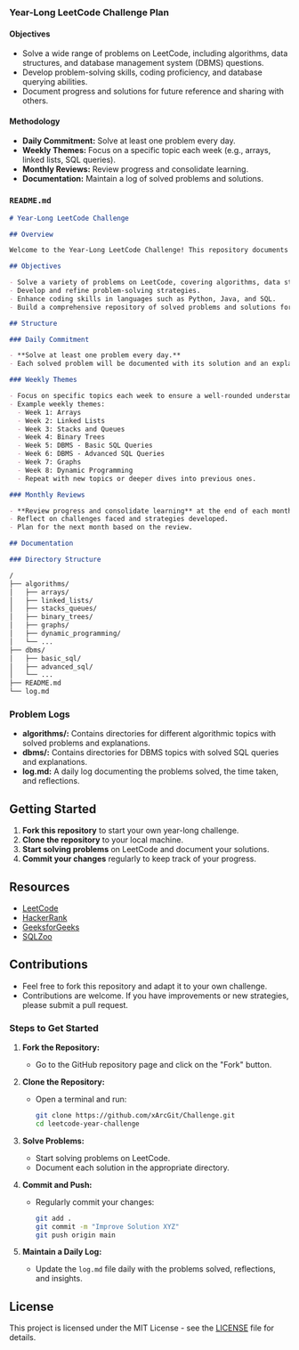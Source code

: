 ### Year-Long LeetCode Challenge Plan

#### Objectives
- Solve a wide range of problems on LeetCode, including algorithms, data structures, and database management system (DBMS) questions.
- Develop problem-solving skills, coding proficiency, and database querying abilities.
- Document progress and solutions for future reference and sharing with others.

#### Methodology
- **Daily Commitment:** Solve at least one problem every day.
- **Weekly Themes:** Focus on a specific topic each week (e.g., arrays, linked lists, SQL queries).
- **Monthly Reviews:** Review progress and consolidate learning.
- **Documentation:** Maintain a log of solved problems and solutions.

### `README.md`

```markdown
# Year-Long LeetCode Challenge

## Overview

Welcome to the Year-Long LeetCode Challenge! This repository documents my journey to solve LeetCode problems, with a special focus on both algorithmic challenges and DBMS (Database Management System) questions. The goal is to enhance problem-solving skills, improve coding proficiency, and master database querying.

## Objectives

- Solve a variety of problems on LeetCode, covering algorithms, data structures, and DBMS topics.
- Develop and refine problem-solving strategies.
- Enhance coding skills in languages such as Python, Java, and SQL.
- Build a comprehensive repository of solved problems and solutions for future reference and learning.

## Structure

### Daily Commitment

- **Solve at least one problem every day.**
- Each solved problem will be documented with its solution and an explanation.

### Weekly Themes

- Focus on specific topics each week to ensure a well-rounded understanding.
- Example weekly themes:
  - Week 1: Arrays
  - Week 2: Linked Lists
  - Week 3: Stacks and Queues
  - Week 4: Binary Trees
  - Week 5: DBMS - Basic SQL Queries
  - Week 6: DBMS - Advanced SQL Queries
  - Week 7: Graphs
  - Week 8: Dynamic Programming
  - Repeat with new topics or deeper dives into previous ones.

### Monthly Reviews

- **Review progress and consolidate learning** at the end of each month.
- Reflect on challenges faced and strategies developed.
- Plan for the next month based on the review.

## Documentation

### Directory Structure

/
├── algorithms/
│   ├── arrays/
│   ├── linked_lists/
│   ├── stacks_queues/
│   ├── binary_trees/
│   ├── graphs/
│   ├── dynamic_programming/
│   └── ...
├── dbms/
│   ├── basic_sql/
│   ├── advanced_sql/
│   └── ...
├── README.md
└── log.md
```

### Problem Logs

- **algorithms/:** Contains directories for different algorithmic topics with solved problems and explanations.
- **dbms/:** Contains directories for DBMS topics with solved SQL queries and explanations.
- **log.md:** A daily log documenting the problems solved, the time taken, and reflections.

## Getting Started

1. **Fork this repository** to start your own year-long challenge.
2. **Clone the repository** to your local machine.
3. **Start solving problems** on LeetCode and document your solutions.
4. **Commit your changes** regularly to keep track of your progress.

## Resources

- [LeetCode](https://leetcode.com/)
- [HackerRank](https://www.hackerrank.com/)
- [GeeksforGeeks](https://www.geeksforgeeks.org/)
- [SQLZoo](https://sqlzoo.net/)

## Contributions

- Feel free to fork this repository and adapt it to your own challenge.
- Contributions are welcome. If you have improvements or new strategies, please submit a pull request.

### Steps to Get Started

1. **Fork the Repository:**
   - Go to the GitHub repository page and click on the "Fork" button.

2. **Clone the Repository:**
   - Open a terminal and run:
     ```bash
     git clone https://github.com/xArcGit/Challenge.git
     cd leetcode-year-challenge
     ```

3. **Solve Problems:**
   - Start solving problems on LeetCode.
   - Document each solution in the appropriate directory.

4. **Commit and Push:**
   - Regularly commit your changes:
     ```bash
     git add .
     git commit -m "Improve Solution XYZ"
     git push origin main
     ```

5. **Maintain a Daily Log:**
   - Update the `log.md` file daily with the problems solved, reflections, and insights.


## License

This project is licensed under the MIT License - see the [LICENSE](LICENSE) file for details.
